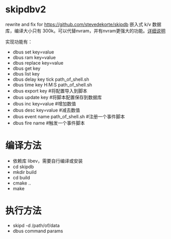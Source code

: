# skipdbv2
rewrite and fix for https://github.com/stevedekorte/skipdb
嵌入式 k/v 数据库，编译大小只有 300k。可以代替nvram，并有nvram更强大的功能。[详细说明](http://koolshare.cn/thread-4850-1-1.html)

实现功能有：

* dbus set key=value
* dbus ram key=value
* dbus replace key=value
* dbus get key
* dbus list key
* dbus delay key tick path_of_shell.sh
* dbus time key H:M:S path_of_shell.sh
* dbus export key #将配置导入到脚本
* dbus update key #将脚本配置保存到数据库
* dbus inc key=value #增加数值
* dbus desc key=value #减去数值
* dbus event name path_of_shell.sh #注册一个事件脚本
* dbus fire name #触发一个事件脚本

# 编译方法
* 依赖库 libev，需要自行编译或安装
* cd skipdb
* mkdir build
* cd build
* cmake ..
* make

# 执行方法
* skipd -d /path/of/data
* dbus command params
